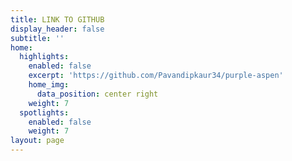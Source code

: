 ```yaml
---
title: LINK TO GITHUB
display_header: false
subtitle: ''
home:
  highlights:
    enabled: false
    excerpt: 'https://github.com/Pavandipkaur34/purple-aspen'
    home_img:
      data_position: center right
    weight: 7
  spotlights:
    enabled: false
    weight: 7
layout: page
---
```


